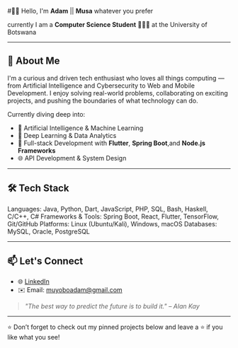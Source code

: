#👋🏾 Hello, I'm **Adam** || **Musa** whatever you prefer
 
currently I am a **Computer Science Student** 👨🏾‍🎓 at the University of Botswana

---

## 🚀 About Me

I'm a curious and driven tech enthusiast who loves all things computing — from Artificial Intelligence and Cybersecurity to Web and Mobile Development. I enjoy solving real-world problems, collaborating on exciting projects, and pushing the boundaries of what technology can do.

Currently diving deep into:
- 🤖 Artificial Intelligence & Machine Learning
- 🧠 Deep Learning & Data Analytics
- 📱 Full-stack Development with **Flutter**, **Spring Boot**,and **Node.js Frameworks**
- 🌐 API Development & System Design

---

## 🛠️ Tech Stack

Languages: Java, Python, Dart, JavaScript, PHP, SQL, Bash, Haskell, C/C++, C#
Frameworks & Tools: Spring Boot, React, Flutter, TensorFlow, Git/GitHub
Platforms: Linux (Ubuntu/Kali), Windows, macOS
Databases: MySQL, Oracle, PostgreSQL

---

## 📫 Let's Connect

- 🌐 [LinkedIn](https://www.linkedin.com/in/adam-musakabantu-muyobo)
- ✉️ Email: [muyoboadam@gmail.com](mailto:muyoboadam@gmail.com)

> *"The best way to predict the future is to build it." – Alan Kay*

---

⭐️ Don’t forget to check out my pinned projects below and leave a ⭐ if you like what you see!

